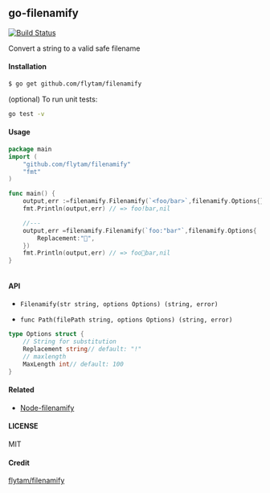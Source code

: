 ## go-filenamify


[![Build Status](https://travis-ci.com/go-dora/filenamify.svg?branch=master)](https://travis-ci.com/go-dora/filenamify)

Convert a string to a valid safe filename

#### Installation

```bash
$ go get github.com/flytam/filenamify
```

(optional) To run unit tests:

```bash
go test -v
```

#### Usage

```go
package main
import (
	"github.com/flytam/filenamify"
	"fmt"
)

func main() {
	output,err :=filenamify.Filenamify(`<foo/bar>`,filenamify.Options{})
    fmt.Println(output,err) // => foo!bar,nil

    //---
    output,err =filenamify.Filenamify(`foo:"bar"`,filenamify.Options{
    	Replacement:"🐴",
    })
    fmt.Println(output,err) // => foo🐴bar,nil
}



```

#### API

- `Filenamify(str string, options Options) (string, error)`

- `func Path(filePath string, options Options) (string, error)`

```go
type Options struct {
	// String for substitution
	Replacement string// default: "!"
	// maxlength
	MaxLength int// default: 100
}
```

#### Related

- [Node-filenamify](https://github.com/sindresorhus/filenamify)

#### LICENSE

MIT

#### Credit

[flytam/filenamify](https://github.com/flytam/filenamify)

